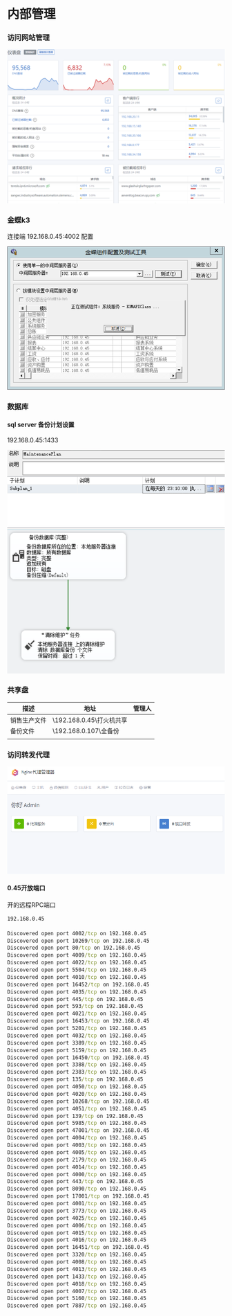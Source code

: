 # 内部管理

### 访问网站管理

![](./服务器/imgs/网络访问管理.png)



### 金蝶k3

连接端 192.168.0.45:4002 配置

![](./服务器/imgs/金蝶k3配置.png)



### 数据库

#### sql server 备份计划设置

192.168.0.45:1433

![](./服务器/imgs/数据备份计划.png)



### 共享盘

| 描述         | 地址                      | 管理人 |
| ------------ | ------------------------- | ------ |
| 销售生产文件 | \\192.168.0.45\打火机共享 |        |
| 备份文件     | \\192.168.0.107\全备份    |        |
|              |                           |        |



### 访问转发代理



![](./服务器/imgs/转发管理.png)



#### 0.45开放端口

开的远程RPC端口

```cmd
192.168.0.45

Discovered open port 4002/tcp on 192.168.0.45
Discovered open port 10269/tcp on 192.168.0.45
Discovered open port 80/tcp on 192.168.0.45
Discovered open port 4009/tcp on 192.168.0.45
Discovered open port 4022/tcp on 192.168.0.45
Discovered open port 5504/tcp on 192.168.0.45
Discovered open port 4010/tcp on 192.168.0.45
Discovered open port 16452/tcp on 192.168.0.45
Discovered open port 4035/tcp on 192.168.0.45
Discovered open port 445/tcp on 192.168.0.45
Discovered open port 593/tcp on 192.168.0.45
Discovered open port 4021/tcp on 192.168.0.45
Discovered open port 16453/tcp on 192.168.0.45
Discovered open port 5201/tcp on 192.168.0.45
Discovered open port 4032/tcp on 192.168.0.45
Discovered open port 3389/tcp on 192.168.0.45
Discovered open port 5159/tcp on 192.168.0.45
Discovered open port 16450/tcp on 192.168.0.45
Discovered open port 3388/tcp on 192.168.0.45
Discovered open port 2383/tcp on 192.168.0.45
Discovered open port 135/tcp on 192.168.0.45
Discovered open port 4050/tcp on 192.168.0.45
Discovered open port 4020/tcp on 192.168.0.45
Discovered open port 10268/tcp on 192.168.0.45
Discovered open port 4051/tcp on 192.168.0.45
Discovered open port 139/tcp on 192.168.0.45
Discovered open port 5985/tcp on 192.168.0.45
Discovered open port 47001/tcp on 192.168.0.45
Discovered open port 4004/tcp on 192.168.0.45
Discovered open port 4003/tcp on 192.168.0.45
Discovered open port 4005/tcp on 192.168.0.45
Discovered open port 2179/tcp on 192.168.0.45
Discovered open port 4014/tcp on 192.168.0.45
Discovered open port 4000/tcp on 192.168.0.45
Discovered open port 443/tcp on 192.168.0.45
Discovered open port 8090/tcp on 192.168.0.45
Discovered open port 17001/tcp on 192.168.0.45
Discovered open port 4001/tcp on 192.168.0.45
Discovered open port 3773/tcp on 192.168.0.45
Discovered open port 4025/tcp on 192.168.0.45
Discovered open port 4006/tcp on 192.168.0.45
Discovered open port 4015/tcp on 192.168.0.45
Discovered open port 4016/tcp on 192.168.0.45
Discovered open port 16451/tcp on 192.168.0.45
Discovered open port 3320/tcp on 192.168.0.45
Discovered open port 4008/tcp on 192.168.0.45
Discovered open port 4013/tcp on 192.168.0.45
Discovered open port 1433/tcp on 192.168.0.45
Discovered open port 4018/tcp on 192.168.0.45
Discovered open port 4007/tcp on 192.168.0.45
Discovered open port 5160/tcp on 192.168.0.45
Discovered open port 7887/tcp on 192.168.0.45
```





